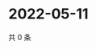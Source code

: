 # 2022-05-11

共 0 条

<!-- BEGIN WEIBO -->
<!-- 最后更新时间 Wed May 11 2022 06:13:05 GMT+0800 (China Standard Time) -->

<!-- END WEIBO -->
